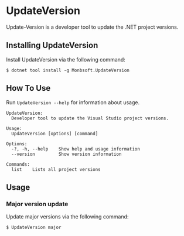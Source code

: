 # UpdateVersion

Update-Version is a developer tool to update the .NET project versions.

## Installing UpdateVersion

Install UpdateVersion via the following command:

```text
$ dotnet tool install -g Monbsoft.UpdateVersion
```

## How To Use

Run `UpdateVersion --help` for information about usage.

```text
UpdateVersion:
  Developer tool to update the Visual Studio project versions.

Usage:
  UpdateVersion [options] [command]

Options:
  -?, -h, --help    Show help and usage information
  --version         Show version information

Commands:
  list    Lists all project versions
```

## Usage

### Major version update

Update major versions via the following command:

```text
$ UpdateVersion major
```
